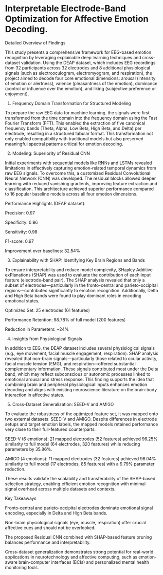 #  Interpretable Electrode-Band Optimization for Affective Emotion Decoding.

Detailed Overview of Findings

This study presents a comprehensive framework for EEG-based emotion recognition by leveraging explainable deep learning techniques and cross-dataset validation. Using the DEAP dataset, which includes EEG recordings from 32 participants across 32 electrodes and 8 additional physiological signals (such as electrooculogram, electromyogram, and respiration), the project aimed to decode four core emotional dimensions: arousal (intensity of emotion or alertness), valence (pleasantness of the emotion), dominance (control or influence over the emotion), and liking (subjective preference or enjoyment).

1. Frequency Domain Transformation for Structured Modeling
   
To prepare the raw EEG data for machine learning, the signals were first transformed from the time domain into the frequency domain using the Fast Fourier Transform (FFT). This enabled the extraction of five canonical frequency bands (Theta, Alpha, Low Beta, High Beta, and Delta) per electrode, resulting in a structured tabular format. This transformation not only enabled compatibility with traditional models but also preserved meaningful spectral patterns critical for emotion decoding.

2. Modeling: Superiority of Residual CNN
   
Initial experiments with sequential models like RNNs and LSTMs revealed limitations in effectively capturing emotion-related temporal dynamics from raw EEG signals. To overcome this, a customized Residual Convolutional Neural Network (CNN) was developed. The residual blocks allowed deeper learning with reduced vanishing gradients, improving feature extraction and classification. This architecture achieved superior performance compared to 16 popular baseline models across all four emotion dimensions.

Performance Highlights (DEAP dataset):

  Precision: 0.97
  
  Specificity: 0.96
  
  Sensitivity: 0.98
  
  F1-score: 0.97

  Improvement over baselines: 32.54%

3. Explainability with SHAP: Identifying Key Brain Regions and Bands

To ensure interpretability and reduce model complexity, SHapley Additive exPlanations (SHAP) was used to evaluate the contribution of each input feature (electrode-band pair). The SHAP analysis revealed that only a subset of electrodes—particularly in the fronto-central and parieto-occipital regions—contributed significantly to emotion recognition. Additionally, Delta and High Beta bands were found to play dominant roles in encoding emotional states.

Optimized Set: 25 electrodes (61 features)

  Performance Retention: 98.78% of full model (200 features)
  
  Reduction in Parameters: ~24%

4. Insights from Physiological Signals

In addition to EEG, the DEAP dataset includes several physiological signals (e.g., eye movement, facial muscle engagement, respiration). SHAP analysis revealed that non-brain signals—particularly those related to ocular activity, facial muscle tension (EMG), and respiration—offered substantial complementary information. These signals contributed most under the Delta band, which may reflect subconscious or autonomic processes linked to emotional arousal and stress response. This finding supports the idea that combining brain and peripheral physiological inputs enhances emotion decoding and aligns with existing neuroscience literature on the brain-body interaction in affective states.

5. Cross-Dataset Generalization: SEED-V and AMIGO

To evaluate the robustness of the optimized feature set, it was mapped onto two external datasets: SEED-V and AMIGO. Despite differences in electrode setups and target emotion labels, the mapped models retained performance very close to their full-featured counterparts.

  SEED-V (6 emotions): 21 mapped electrodes (52 features) achieved 96.25% similarity to full model (64 electrodes, 320 features) while reducing parameters by 35.86%.
  
  AMIGO (4 emotions): 11 mapped electrodes (32 features) achieved 98.04% similarity to full model (17 electrodes, 85 features) with a 9.79% parameter reduction.

These results validate the scalability and transferability of the SHAP-based selection strategy, enabling efficient emotion recognition with minimal signal overhead across multiple datasets and contexts.

Key Takeaways

  Fronto-central and parieto-occipital electrodes dominate emotional signal encoding, especially in Delta and High Beta bands.
  
  Non-brain physiological signals (eye, muscle, respiration) offer crucial affective cues and should not be overlooked.
  
  The proposed Residual CNN combined with SHAP-based feature pruning balances performance and interpretability.
  
  Cross-dataset generalization demonstrates strong potential for real-world applications in neurotechnology and affective computing, such as emotion-aware brain-computer interfaces (BCIs) and personalized mental health monitoring tools. 
